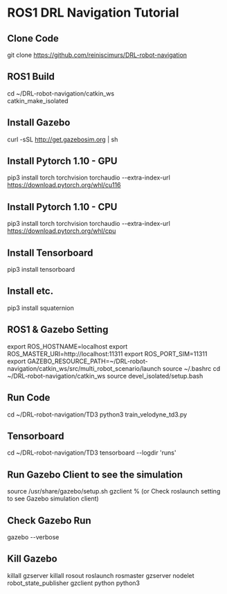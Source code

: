 # ROS1 DRL Navigation Tutorial

## Clone Code
git clone https://github.com/reiniscimurs/DRL-robot-navigation


## ROS1 Build
cd ~/DRL-robot-navigation/catkin_ws <br>
catkin_make_isolated


## Install Gazebo
curl -sSL http://get.gazebosim.org | sh


## Install Pytorch 1.10 - GPU
pip3 install torch torchvision torchaudio --extra-index-url https://download.pytorch.org/whl/cu116

## Install Pytorch 1.10 - CPU
pip3 install torch torchvision torchaudio --extra-index-url https://download.pytorch.org/whl/cpu

## Install Tensorboard
pip3 install tensorboard

## Install etc.
pip3 install squaternion


## ROS1 & Gazebo Setting
export ROS_HOSTNAME=localhost
export ROS_MASTER_URI=http://localhost:11311
export ROS_PORT_SIM=11311
export GAZEBO_RESOURCE_PATH=~/DRL-robot-navigation/catkin_ws/src/multi_robot_scenario/launch
source ~/.bashrc
cd ~/DRL-robot-navigation/catkin_ws
source devel_isolated/setup.bash


## Run Code
cd ~/DRL-robot-navigation/TD3
python3 train_velodyne_td3.py

## Tensorboard
cd ~/DRL-robot-navigation/TD3
tensorboard --logdir 'runs'



## Run Gazebo Client to see the simulation
source /usr/share/gazebo/setup.sh
gzclient
% (or Check roslaunch setting to see Gazebo simulation client)

## Check Gazebo Run
gazebo --verbose

## Kill Gazebo
killall gzserver
killall rosout roslaunch rosmaster gzserver nodelet robot_state_publisher gzclient python python3
